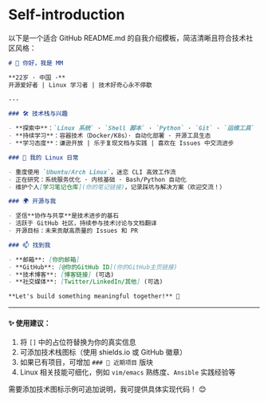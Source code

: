 # Self-introduction


以下是一个适合 GitHub README.md 的自我介绍模板，简洁清晰且符合技术社区风格：

```markdown
# 👋 你好，我是 MM

**22岁 · 中国 ·**
开源爱好者 | Linux 学习者 | 技术好奇心永不停歇

---

### 🛠 技术栈与兴趣

- **探索中**：`Linux 系统` · `Shell 脚本` · `Python` · `Git` · `运维工具`
- **持续学习**：容器技术（Docker/K8s）· 自动化部署 · 开源工具生态
- **学习态度**：谦逊开放 | 乐于复现文档与实践 | 喜欢在 Issues 中交流进步

### 🐧 我的 Linux 日常

- 重度使用 `Ubuntu/Arch Linux`，迷恋 CLI 高效工作流
- 正在研究：系统服务优化 · 内核基础 · Bash/Python 自动化
- 维护个人[学习笔记仓库](你的笔记链接)，记录踩坑与解决方案（欢迎交流！） 

### 🌍 开源与我

- 坚信**协作与共享**是技术进步的基石
- 活跃于 GitHub 社区，持续参与技术讨论与文档翻译
- 开源目标：未来贡献高质量的 Issues 和 PR

### 📫 找到我

- **邮箱**: [你的邮箱]
- **GitHub**: [@你的GitHub ID](你的GitHub主页链接)
- **技术博客**: [博客链接] (可选)
- **社交媒体**: [Twitter/LinkedIn/其他] (可选)

**Let's build something meaningful together!** 🚀
```

---

#### ✨ 使用建议：
1. 将 `[]` 中的占位符替换为你的真实信息
2. 可添加技术栈图标（使用 shields.io 或 GitHub 徽章）
3. 如果已有项目，可增加 `### 🚀 近期项目` 版块
4. Linux 相关技能可细化，例如 `vim/emacs` 熟练度、`Ansible` 实践经验等

需要添加技术图标示例可追加说明，我可提供具体实现代码！ 😊
